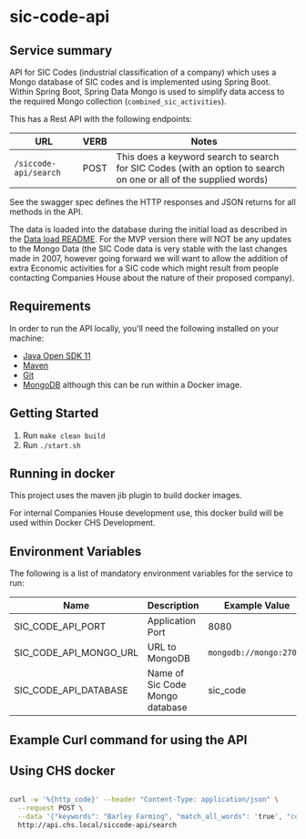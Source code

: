 # sic-code-api

## Service summary

API for SIC Codes (industrial classification of a company) which uses a Mongo database of SIC codes and is implemented using Spring Boot.
Within Spring Boot, Spring Data Mongo is used to simplify data access to the required Mongo collection (`combined_sic_activities`).

This has a  Rest API with the following endpoints:

URL                       | VERB | Notes
------------------------- | ---- | --------------------------------------------------------------------------
`/siccode-api/search`     | POST | This does a keyword search to search for SIC Codes (with an option to search on one or all of the supplied words)

See the swagger spec defines the HTTP responses and JSON returns for all methods in the API.

The data is loaded into the database during the initial load as described in the [Data load README](DATALOAD-README.md). For the MVP version there will NOT be any updates to the Mongo Data (the SIC Code data is very stable with the last changes made in 2007, however going forward we will want to allow the addition of extra Economic activities for a SIC code which might result from people contacting Companies House about the nature of their proposed company).

## Requirements

In order to run the API locally, you'll need the following installed on your machine:

- [Java Open SDK 11](https://jdk.java.net/archive/)
- [Maven](https://maven.apache.org/download.cgi)
- [Git](https://git-scm.com/downloads)
- [MongoDB](https://www.mongodb.com) although this can be run within a Docker image.

## Getting Started

1. Run `make clean build`
2. Run `./start.sh`

## Running in docker

This project uses the maven jib plugin to build docker images.

For internal Companies House development use, this docker build will be used within Docker CHS Development.

## Environment Variables

The following is a list of mandatory environment variables for the service to run:

Name                                 | Description                                                               | Example Value
------------------------------------ | ------------------------------------------------------------------------- | ------------------------
SIC_CODE_API_PORT                    | Application Port                                                          | 8080
SIC_CODE_API_MONGO_URL               | URL to MongoDB                                                            | `mongodb://mongo:27017`
SIC_CODE_API_DATABASE                | Name of Sic Code Mongo database                                           | sic_code

## Example Curl command for using the API

## Using CHS docker

``` bash

curl -w '%{http_code}' --header "Content-Type: application/json" \
  --request POST \
  --data '{"keywords": "Barley Farming", "match_all_words": 'true', "context_id": "sic-code-web-155982514859810330"}' \
  http://api.chs.local/siccode-api/search
